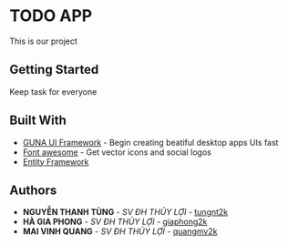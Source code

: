 # TODO APP

This is our project

## Getting Started

Keep task for everyone

## Built With

* [GUNA UI Framework](https://gunaframework.com/) - Begin creating beatiful desktop apps UIs fast
* [Font awesome](https://fontawesome.com/) - Get vector icons and social logos 
* [Entity Framework](https://docs.microsoft.com/en-us/ef/)

## Authors

* **NGUYỄN THANH TÙNG** - *SV ĐH THỦY LỢI* - [tungnt2k](https://github.com/tungnt2k)
* **HÀ GIA PHONG** - *SV ĐH THỦY LỢI* - [giaphong2k](https://github.com/giaphong2k)
* **MAI VINH QUANG** - *SV ĐH THỦY LỢI* - [quangmv2k](https://github.com/quangmv2k)





